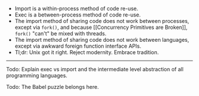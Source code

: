 - Import is a within-process method of code re-use.
- Exec is a between-process method of code re-use.
- The import method of sharing code does not work between processes, except via `fork()`, and because [[Concurrency Primitives are Broken]], `fork()` "can't" be mixed with threads.
- The import method of sharing code does not work between languages, except via awkward foreign function interface APIs.
- Tl;dr: Unix got it right. Reject modernity. Embrace tradition.

---

Todo: Explain exec vs import and the intermediate level abstraction of all programming languages.

Todo: The Babel puzzle belongs here.